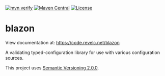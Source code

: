 <!--
  Licensed under the Apache License, Version 2.0 (the "License");
  you may not use this file except in compliance with the License.
  You may obtain a copy of the License at

      http://www.apache.org/licenses/LICENSE-2.0

  Unless required by applicable law or agreed to in writing, software
  distributed under the License is distributed on an "AS IS" BASIS,
  WITHOUT WARRANTIES OR CONDITIONS OF ANY KIND, either express or implied.
  See the License for the specific language governing permissions and
  limitations under the License.
-->

[![mvn verify][ci_img]][ci_link]
[![Maven Central][maven_img]][maven_link]
[![License][license_img]][license_link]

# blazon

View documentation at:
https://code.revelc.net/blazon

A validating typed-configuration library for use with various configuration sources.

This project uses [Semantic Versioning 2.0.0][semver].

[semver]: https://semver.org/spec/v2.0.0.html
[ci_img]: https://github.com/revelc/blazon/workflows/mvn%20verify/badge.svg
[ci_link]: https://github.com/revelc/blazon/actions
[license_img]: https://img.shields.io/badge/license-Apache%202.0-blue.svg
[license_link]: https://github.com/revelc/blazon/blob/main/LICENSE
[maven_img]: https://maven-badges.herokuapp.com/maven-central/net.revelc.code/blazon/badge.svg
[maven_link]: https://maven-badges.herokuapp.com/maven-central/net.revelc.code/blazon
